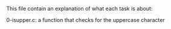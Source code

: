 This file contain an explanation of what each task is about:

0-isupper.c: a function that checks for the uppercase character


